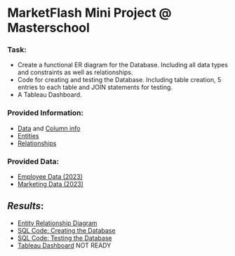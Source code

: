 # MarketFlash Mini Project @ Masterschool

### **Task**:
- Create a functional ER diagram for the Database. Including all data types and constraints as well as relationships.  
- Code for creating and testing the Database. Including table creation, 5 entries to each table and JOIN statements for testing.  
- A Tableau Dashboard.  

### Provided Information:  
- [Data](https://github.com/armandaslid/marketflash_mini_project/blob/main/MarketFlash_Files/MarketFlash_Data_01.png) and [Column info](https://github.com/armandaslid/marketflash_mini_project/blob/main/MarketFlash_Files/MarketFlash_Data_02.png)
- [Entities](https://github.com/armandaslid/marketflash_mini_project/blob/main/MarketFlash_Files/MarketFlash_Entities.png)
- [Relationships](https://github.com/armandaslid/marketflash_mini_project/blob/main/MarketFlash_Files/MarketFlash_Relationships.png)

### Provided Data:
- [Employee Data (2023)](https://github.com/armandaslid/marketflash_mini_project/blob/main/MarketFlash_Files/MarketFlash_employee_data_2023.csv)
- [Marketing Data (2023)](https://github.com/armandaslid/marketflash_mini_project/blob/main/MarketFlash_Files/MarketFlash_marketing_data_2023.csv)

## *Results*:
- [Entity Relationship Diagram](https://github.com/armandaslid/marketflash_mini_project/blob/main/MarketFlash_ERD_ALidzius.pdf)
- [SQL Code: Creating the Database](https://github.com/armandaslid/marketflash_mini_project/blob/main/MarketFlash_sql_db_creation_ALidzius.sql)
- [SQL Code: Testing the Database](https://github.com/armandaslid/marketflash_mini_project/blob/main/MarketFlash_sql_db_testing_ALidzius.sql)
- [Tableau Dashboard]() NOT READY
